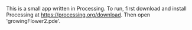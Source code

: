 This is a small app written in Processing. To run, first download and install Processing at https://processing.org/download. Then open 'growingFlower2.pde'.
